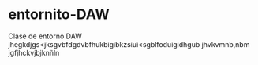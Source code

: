 # entornito-DAW
Clase de entorno DAW
jhegkdjgs<jksgvbfdgdvbfhukbigibkzsiui<sgblfoduigidhgub
jhvkvmnb,nbm
jgfjhckvjbjknñln